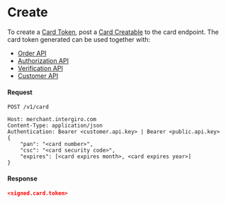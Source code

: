 # Create

To create a [Card Token](./reference.html#token), post a [Card Creatable](./reference.html#card-creatable) to the card endpoint. The card token generated can be used together with: 

- [Order API](../order/create.html)
- [Authorization API](../acquiring/api.html#authorization)
- [Verification API](../acquiring/api.html#verification)
- [Customer API](../customer/create.html)

#### Request
``` {1}
POST /v1/card

Host: merchant.intergiro.com
Content-Type: application/json
Authentication: Bearer <customer.api.key> | Bearer <public.api.key>
{
	"pan": "<card number>",
	"csc": "<card security code>",
	"expires": [<card expires month>, <card expires year>]
}
```

#### Response
```json
<signed.card.token>
```

